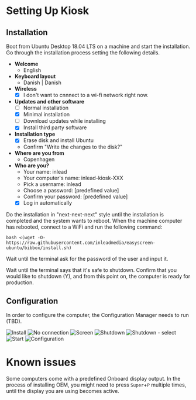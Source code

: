 # Setting Up Kiosk

## Installation

Boot from Ubuntu Desktop 18.04 LTS on a machine and start the installation. Go through the installation process setting the following details.
- **Welcome**
  - English
- **Keyboard layout**
  - Danish | Danish
- **Wireless**
  - [x] I don't want to cnnnect to a wi-fi network right now.
- **Updates and other software**
  - [ ] Normal installation
  - [x] Minimal installation
  - [ ] Download updates while installing
  - [x] Install third party software
- **Installation type**
  - [x] Erase disk and install Ubuntu
  - Confirm "Write the changes to the disk?"
- **Where are you from**
  - Copenhagen
- **Who are you?**
  - Your name: inlead
  - Your computer's name: inlead-kiosk-XXX
  - Pick a username: inlead
  - Choose a password: [predefined value]
  - Confirm your password: [predefined value]
  - [x] Log in automatically

Do the installation in "next-next-next" style until the installation is completed and the system wants to reboot. When the machine computer has rebooted, connect to a WiFi and run the following command:
```
bash <(wget -O- https://raw.githubusercontent.com/inleadmedia/easyscreen-ubuntu/bibbox/install.sh)
```

Wait until the terminal ask for the password of the user and input it.

Wait until the terminal says that it's safe to shutdown. Confirm that you would like to shutdown (Y), and from this point on, the computer is ready for production.


## Configuration

In order to configure the computer, the Configuration Manager needs to run (TBD).

![Install](/conf-manager/conf-install.jpg)
![No connection](/conf-manager/conf-noconnection.jpg)
![Screen](/conf-manager/conf-screen.jpg)
![Shutdown](/conf-manager/conf-shutdown.jpg)
![Shutdown - select](/conf-manager/conf-shutdown-select.jpg)
![Start](/conf-manager/conf-start.jpg)
![Configuration](/conf-manager/conf.jpg)


# Known issues
Some computers come with a predefined Onboard display output. In the process of installing OEM, you might need to press `Super`+`P` multiple times, until the display you are using becomes active.
